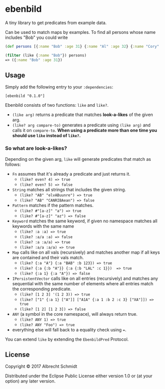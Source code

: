 # ebenbild

A tiny library to get predicates from example data. 

Can be used to match maps by examples.
To find all persons whose name includes "Bob" you could write 
```clojure
(def persons [{:name "Bob" :age 31} {:name "Al" :age 32} {:name "Cory" :age 44}])

(filter (like {:name "Bob"}) persons)
=> ({:name "Bob" :age 31})
```

## Usage
Simply add the following entry to your `:dependencies`:
```
[ebenbild "0.1.0"]
```

Ebenbild consists of two functions: `like` and `like?`.

* `(like arg)` returns a predicate that matches **look-a-likes** of the given arg.
* `(like? arg compare-to)` generates a predicate using `(like arg)` and calls it on `compare-to`.
 **When using a predicate more than one time you should use `like` instead of `like?`.**
 
### So what are look-a-likes?
Depending on the given arg, `like` will generate predicates that match as follows:

 * `Fn` assumes that it's already a predicate and just returns it.
    * `(like? even? 4) => true`
    * `(like? even? 5) => false`
 * `String` matches all strings that includes the given string.
    * `(like? "AB" "elvABuunre") => true`
    * `(like? "AB" "CANRIBAean") => false`
 * `Pattern` matches if the pattern matches.
    * `(like? #"[a-z]" "a") => true`
    * `(like? #"[a-z]" "az") => false`
 * `Keyword` matches the same keyword, if given no namespace matches all keywords with the same name
    * `(like? :a :a) => true`
    * `(like? :a/a :a) => false`
    * `(like? :a :a/a) => true`
    * `(like? :a/a :a/a) => true`
 * `Map` calls like on all vals (recursively) and matches another map if all keys are contained and their vals match.
    * `(like? {:a "A"} {:a "BAB" :b 123}) => true`
    * `(like? {:a {:b "A"}} {:a {:b "LAL" :c 1}})  => true`
    * `(like? {:a 1} {:a "A"}) => false`
 * `IPersistentVector` calls like on all entries (recursively) and matches any sequential with the same number of elements 
 where all entries match the corresponding predicate.
    * `(like? [1 2 3] '(1 2 3)) => true`
    * `(like? ["1" {:a 1} ["A"]] ["A1A" {:a 1 :b 2 :c 3} ["XA"]]) => true`  
    * `(like? [1 2] [1 2 3]) => false`
 * `ANY` (a symbol in the core namespace), will always return true.
    * `(like? ANY 1) => true`
    * `(like? ANY "Foo") => true`
 * everything else will fall back to a equality check using `=`.
 
 You can extend `like` by extending the `EbenbildPred` Protocol.

 
## License

Copyright © 2017 Albrecht Schmidt

Distributed under the Eclipse Public License either version 1.0 or (at
your option) any later version.
